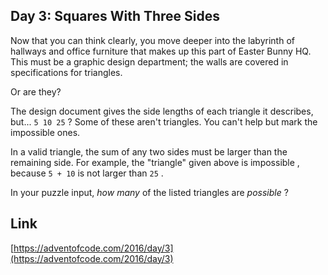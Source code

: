 ## Day 3: Squares With Three Sides

Now that you can think clearly, you move deeper into the labyrinth of hallways and office furniture that makes up this part of Easter Bunny HQ. This must be a graphic design department; the walls are covered in specifications for triangles.

Or are they?

The design document gives the side lengths of each triangle it describes, but... `5 10 25` ? Some of these aren't triangles. You can't help but mark the impossible ones.

In a valid triangle, the sum of any two sides must be larger than the remaining side. For example, the "triangle" given above is impossible , because `5 + 10` is not larger than `25` .

In your puzzle input, _how many_ of the listed triangles are _possible_ ?

## Link

[https://adventofcode.com/2016/day/3](https://adventofcode.com/2016/day/3)
